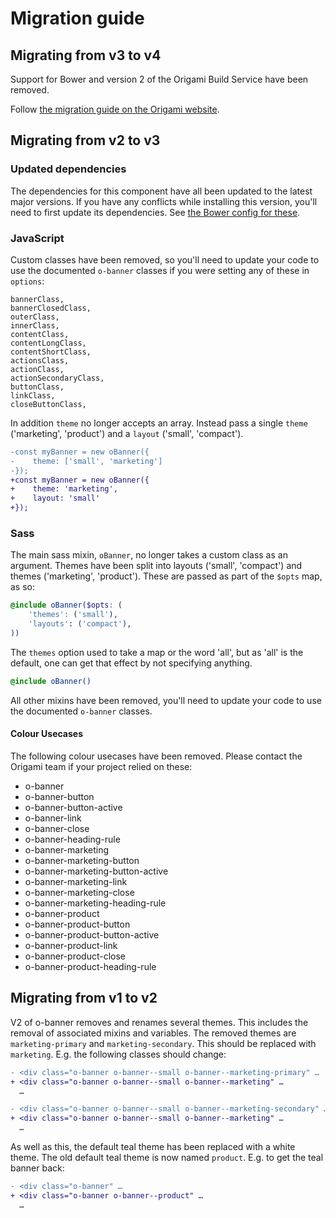 # Migration guide

## Migrating from v3 to v4

Support for Bower and version 2 of the Origami Build Service have been removed.

Follow [the migration guide on the Origami website](https://origami.ft.com/documentation/tutorials/bower-to-npm/).

## Migrating from v2 to v3

### Updated dependencies

The dependencies for this component have all been updated to the latest major versions.
If you have any conflicts while installing this version, you'll need to first update
its dependencies. See [the Bower config for these](./bower.json).

### JavaScript

Custom classes have been removed, so you'll need to update your code to use the documented `o-banner` classes if you were setting any of these in `options`:

```
bannerClass,
bannerClosedClass,
outerClass,
innerClass,
contentClass,
contentLongClass,
contentShortClass,
actionsClass,
actionClass,
actionSecondaryClass,
buttonClass,
linkClass,
closeButtonClass,
```

In addition `theme` no longer accepts an array. Instead pass a single `theme` ('marketing', 'product') and a `layout` ('small', 'compact').

```diff
-const myBanner = new oBanner({
-    theme: ['small', 'marketing']
-});
+const myBanner = new oBanner({
+    theme: 'marketing',
+    layout: 'small'
+});
```

### Sass

The main sass mixin, `oBanner`, no longer takes a custom class as an argument. Themes have been split into layouts ('small', 'compact') and themes ('marketing', 'product'). These are passed as part of the `$opts` map, as so:

```scss
@include oBanner($opts: (
	'themes': ('small'),
	'layouts': ('compact'),
))
```

The `themes` option used to take a map or the word 'all', but as 'all' is the default, one can get that effect by not specifying anything.

```scss
@include oBanner()
```

All other mixins have been removed, you'll need to update your code to use the documented `o-banner` classes.

#### Colour Usecases

The following colour usecases have been removed. Please contact the Origami team if your project relied on these:
- o-banner
- o-banner-button
- o-banner-button-active
- o-banner-link
- o-banner-close
- o-banner-heading-rule
- o-banner-marketing
- o-banner-marketing-button
- o-banner-marketing-button-active
- o-banner-marketing-link
- o-banner-marketing-close
- o-banner-marketing-heading-rule
- o-banner-product
- o-banner-product-button
- o-banner-product-button-active
- o-banner-product-link
- o-banner-product-close
- o-banner-product-heading-rule


## Migrating from v1 to v2

V2 of o-banner removes and renames several themes. This includes the removal of associated mixins and variables. The removed themes are `marketing-primary` and `marketing-secondary`. This should be replaced with `marketing`. E.g. the following classes should change:

```diff
- <div class="o-banner o-banner--small o-banner--marketing-primary" …
+ <div class="o-banner o-banner--small o-banner--marketing" …
  …
```

```diff
- <div class="o-banner o-banner--small o-banner--marketing-secondary" …
+ <div class="o-banner o-banner--small o-banner--marketing" …
  …
```

As well as this, the default teal theme has been replaced with a white theme. The old default teal theme is now named `product`. E.g. to get the teal banner back:

```diff
- <div class="o-banner" …
+ <div class="o-banner o-banner--product" …
  …
```
